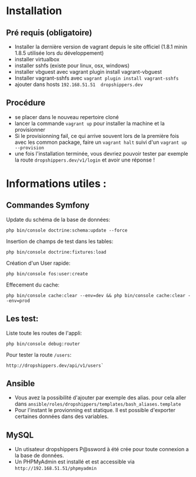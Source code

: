 Installation
===========
Pré requis (obligatoire)
-----------

* Installer la dernière version de vagrant depuis le site officiel (1.8.1 minin 1.8.5 utilisée lors du développement)
* installer virtualbox
* installer sshfs (existe pour linux, osx, windows)
* installer vbguest avec vagrant plugin install vagrant-vbguest
* Installer  vagrant-sshfs avec `vagrant plugin install vagrant-sshfs`
* ajouter dans hosts `192.168.51.51  dropshippers.dev`

Procédure
-----------

* se placer dans le nouveau repertoire cloné
* lancer la commande `vagrant up` pour installer la machine et la provisionner
* Si le provisionning fail, ce qui arrive souvent lors de la première fois avec les common package, faire un `vagrant halt` suivi d'un `vagrant up --provision`
* une fois l'installation terminée, vous devriez pouvoir tester par exemple la route `dropshippers.dev/v1/login` et avoir une réponse !


Informations utiles :
===============

Commandes Symfony
-------------

Update du schéma de la base de données:
```
php bin/console doctrine:schema:update --force
```

Insertion de champs de test dans les tables:
```
php bin/console doctrine:fixtures:load
````

Création d'un User rapide:
```
php bin/console fos:user:create
````
Effecement du cache:
```
php bin/console cache:clear --env=dev && php bin/console cache:clear --env=prod
````
  
Les test:
--------- 
Liste toute les routes de l'appli:
```
php bin/console debug:router
```

Pour tester la route `/users`:
```
http://dropshippers.dev/api/v1/users`
```

Ansible
--------

* Vous avez la possibilité d'ajouter par exemple des alias. pour cela aller dans `ansible/roles/dropshippers/templates/bash_aliases.template`
* Pour l'instant le provionning est statique. Il est possible d'exporter certaines données dans des variables.

MySQL
----------

* Un utisateur dropshippers P@ssword à été crée pour toute connexion a la base de données.
* Un PHPMyAdmin est installé et est accessible via `http://192.168.51.51/phpmyadmin`